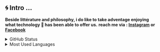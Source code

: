 ## :cyclone: Intro ...
**Beside littérature and philosophy, i do like to take adventage enjoying what technology :robot: has been able to offer us.**
**reach me via : [Instagram](https://www.instagram.com/ayoubprog/) or [Facebook](https://www.facebook.com/ayoub.elmohamedi/)**

<details>
  <summary>GitHub Status</summary>
  <img align="left" alt="GitHub Status" src="https://github-readme-stats.vercel.app/api?username=ayoubelmohamedi&show_icons=true&hide_border=true" />
</details>
<details>
  <summary>Most Used Languages</summary>
  <img align="left" alt="GitHub Top Languages" src="https://github-readme-stats.vercel.app/api/top-langs/?username=ayoubelmohamedi&hide_border=true" />
</details>
